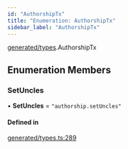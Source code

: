 ```yaml
---
id: "AuthorshipTx"
title: "Enumeration: AuthorshipTx"
sidebar_label: "AuthorshipTx"
---
```


[generated/types](../../../../modules/Generated/Types/Types.md).AuthorshipTx

## Enumeration Members

### SetUncles

• **SetUncles** = ``"authorship.setUncles"``

#### Defined in

[generated/types.ts:289](https://github.com/PolymeshAssociation/polymesh-sdk/blob/5b946f904/src/generated/types.ts#L289)
